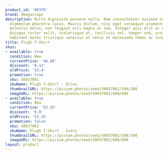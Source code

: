 ```yaml
---
product_id: '00370'
brand: Omegascape
description: Nulla dignissim posuere nulla. Nam consectetuer euismod nunc. Quisque
  elementum pharetra lacus. Mauris dictum, nisi eget consequat elementum, lacus ligula
  molestie metus, non feugiat orci magna ac sem. Integer quis elit ac mi aliquam pretium.
  Quisque tortor velit, scelerisque et, facilisis vel, tempor sed, urna. Pellentesque
  habitant morbi tristique senectus et netus et malesuada fames ac turpis egestas.
title: Plugh T-Shirt
skus:
- available: true
  condition: New
  currentPrice: '46.89'
  discount: '0.12'
  oldPrice: '53.4'
  promotion: true
  sku: S0037001
  skuName: Plugh T-Shirt - Olive
  thumbnailURL: https://picsum.photos/seed/S0037001/300/300
  imageURL: https://picsum.photos/seed/S0037001/600/600
- available: true
  condition: New
  currentPrice: '53.35'
  discount: '0.0'
  oldPrice: '53.35'
  promotion: false
  sku: S0037002
  skuName: Plugh T-Shirt - Ivory
  thumbnailURL: https://picsum.photos/seed/S0037002/300/300
  imageURL: https://picsum.photos/seed/S0037002/600/600
layout: product
---
```

